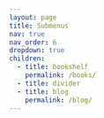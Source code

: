 ```yaml
---
layout: page
title: Submenus
nav: true
nav_order: 6
dropdown: true
children:
  - title: bookshelf
    permalink: /books/
  - title: divider
  - title: blog
    permalink: /blog/
---
```

